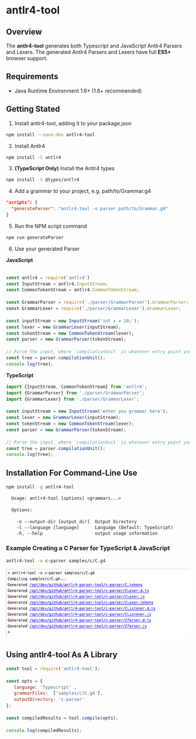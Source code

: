 # antlr4-tool

## Overview
The **antlr4-tool** generates both Typescript and JavaScript Antlr4 Parsers and Lexers.
The generated Antlr4 Parsers and Lexers have full **ES5+** browser support.

## Requirements
* Java Runtime Environment 1.6+ (1.8+ recommended)


## Getting Stated

1. Install antlr4-tool,  adding it to your package.json

```bash
npm install --save-dev antlr4-tool
```

2. Install Antlr4 

```bash
npm install -S antlr4
```
3. **(TypeScript Only)** Install the Antlr4 types

```bash
npm install -S @types/antlr4
```

4. Add a grammar to your project, e.g. path/to/Grammar.g4

```json
"scripts": {
  "generateParser": "antlr4-tool -o parser path/to/Grammar.g4"
}
```

5. Run the NPM script command
```bash
npm run generateParser
```

6. Use your generated Parser

**JavaScript**
```javascript

const antlr4 = require('antlr4')
const InputStream = antlr4.InputStream;
const CommonTokenStream = antlr4.CommonTokenStream;

const GrammarParser = require('./parser/GrammarParser').GrammarParser;
const GrammarLexer = require('./parser/GrammarLexer').GrammarLexer;

const inputStream = new InputStream('int x = 10;');
const lexer = new GrammarLexer(inputStream);
const tokenStream = new CommonTokenStream(lexer);
const parser = new GrammarParser(tokenStream);

// Parse the input, where `compilationUnit` is whatever entry point you defined
const tree = parser.compilationUnit();
console.log(tree);
```

**TypeScript**
```typescript
import {InputStream, CommonTokenStream} from 'antlr4';
import {GrammarParser} from './parser/GrammarParser';
import {GrammarLexer} from './parser/GrammarLexer';

const inputStream = new InputStream('enter you grammar here');
const lexer = new GrammarLexer(inputStream);
const tokenStream = new CommonTokenStream(lexer);
const parser = new GrammarParser(tokenStream);

// Parse the input, where `compilationUnit` is whatever entry point you defined
const tree = parser.compilationUnit();
console.log(tree);
```




## Installation For Command-Line Use
```bash
npm install -g antlr4-tool
```

```
  Usage: antlr4-tool [options] <grammars...>

  Options:

    -o --output-dir [output_dir]  Output Directory
    -l --language [language]      Language (Default: TypeScript)
    -h, --help                    output usage information
```


### Example Creating a C Parser for TypeScript & JavaScript
```bash
antlr4-tool -o c-parser samples/c/C.g4
```

![Example](./docs/c-parser.png)


## Using antlr4-tool As A Library
```javascript
const tool = require('antlr4-tool');

const opts = {
   language: 'Typescript' ,
   grammarFiles:  ['samples/c/C.g4'],
   outputDirectory: 'c-parser'
};

const compiledResults = tool.compile(opts);

console.log(compiledResults);
```


